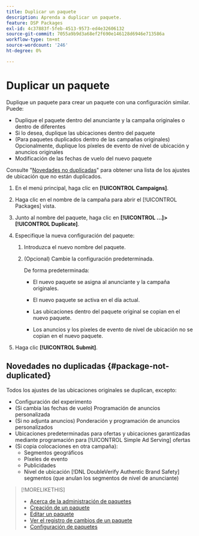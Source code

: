 ```yaml
---
title: Duplicar un paquete
description: Aprenda a duplicar un paquete.
feature: DSP Packages
exl-id: 4c37883f-5feb-4513-9573-ed4e32606132
source-git-commit: 7055a9b9d3a68ef2f690e146128d6946e713586a
workflow-type: tm+mt
source-wordcount: '246'
ht-degree: 0%

---
```


# Duplicar un paquete

Duplique un paquete para crear un paquete con una configuración similar. Puede:

* Duplique el paquete dentro del anunciante y la campaña originales o dentro de diferentes
* Si lo desea, duplique las ubicaciones dentro del paquete
* (Para paquetes duplicados dentro de las campañas originales) Opcionalmente, duplique los píxeles de evento de nivel de ubicación y anuncios originales
* Modificación de las fechas de vuelo del nuevo paquete

Consulte &quot;[Novedades no duplicadas](#package-not-duplicated)&quot; para obtener una lista de los ajustes de ubicación que no están duplicados.

1. En el menú principal, haga clic en **[!UICONTROL Campaigns]**.

1. Haga clic en el nombre de la campaña para abrir el [!UICONTROL Packages] vista.

1. Junto al nombre del paquete, haga clic en  **[!UICONTROL ...]>[!UICONTROL Duplicate]**.

1. Especifique la nueva configuración del paquete:

   1. Introduzca el nuevo nombre del paquete.

   1. (Opcional) Cambie la configuración predeterminada.

      De forma predeterminada:

      * El nuevo paquete se asigna al anunciante y la campaña originales.

      * El nuevo paquete se activa en el día actual.<!-- and the flight continues for NN  days. -->

      * Las ubicaciones dentro del paquete original se copian en el nuevo paquete.

      * Los anuncios y los píxeles de evento de nivel de ubicación no se copian en el nuevo paquete.

1. Haga clic **[!UICONTROL Submit]**.

## Novedades no duplicadas {#package-not-duplicated}

Todos los ajustes de las ubicaciones originales se duplican, excepto:

* Configuración del experimento
* (Si cambia las fechas de vuelo) Programación de anuncios personalizada
* (Si no adjunta anuncios) Ponderación y programación de anuncios personalizados
* Ubicaciones predeterminadas para ofertas y ubicaciones garantizadas mediante programación para [!UICONTROL Simple Ad Serving] ofertas
* (Si copia colocaciones en otra campaña):
   * Segmentos geográficos
   * Píxeles de evento
   * Publicidades
   * Nivel de ubicación [!DNL DoubleVerify Authentic Brand Safety] segmentos (que anulan los segmentos de nivel de anunciante)

>[!MORELIKETHIS]
>
>* [Acerca de la administración de paquetes](package-about.md)
>* [Creación de un paquete](package-create.md)
>* [Editar un paquete](package-edit.md)
>* [Ver el registro de cambios de un paquete](package-change-log.md)
>* [Configuración de paquetes](package-settings.md)

